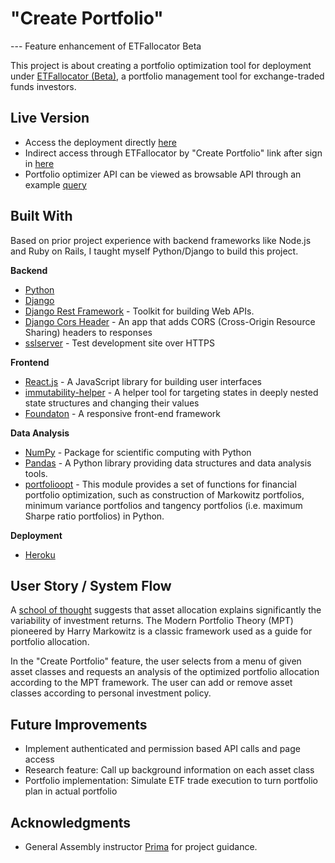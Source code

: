 # "Create Portfolio" 

--- Feature enhancement of ETFallocator Beta

This project is about creating a portfolio optimization tool for deployment under [ETFallocator (Beta)](https://github.com/kepler62f/project-2), a portfolio management tool for exchange-traded funds investors.

## Live Version

* Access the deployment directly [here](https://kepler62f.github.io/project-4/) 
* Indirect access through ETFallocator by "Create Portfolio" link after sign in [here](https://etfallocator.herokuapp.com)
* Portfolio optimizer API can be viewed as browsable API through an example [query](https://sheltered-coast-96154.herokuapp.com/create_portfolio/get_optimal_weights?addedCash=true&addedSP500=false&addedEurope=true&addedEM=false&addedBonds=true&addedGold=false)

## Built With

Based on prior project experience with backend frameworks like Node.js and Ruby on Rails, I taught myself Python/Django to build this project.

**Backend**
* [Python](https://www.python.org/)
* [Django](https://www.djangoproject.com/)
* [Django Rest Framework](http://www.django-rest-framework.org/) - Toolkit for building Web APIs.
* [Django Cors Header](https://github.com/ottoyiu/django-cors-headers) - An app that adds CORS (Cross-Origin Resource Sharing) headers to responses
* [sslserver](https://github.com/teddziuba/django-sslserver) - Test development site over HTTPS

**Frontend**
* [React.js](https://facebook.github.io/react/) - A JavaScript library for building user interfaces
* [immutability-helper](https://github.com/kolodny/immutability-helper) - A helper tool for targeting states in deeply nested state structures and changing their values
* [Foundaton](http://foundation.zurb.com/) - A responsive front-end framework

**Data Analysis**
* [NumPy](http://www.numpy.org/) - Package for scientific computing with Python
* [Pandas](http://pandas.pydata.org/) -  A Python library providing data structures and data analysis tools.
* [portfolioopt](https://github.com/czielinski/portfolioopt) - This module provides a set of functions for financial portfolio optimization, such as construction of Markowitz portfolios, minimum variance portfolios and tangency portfolios (i.e. maximum Sharpe ratio portfolios) in Python.

**Deployment**
* [Heroku](https://www.heroku.com/)

## User Story / System Flow

A [school of thought](https://blogs.cfainstitute.org/investor/2012/02/16/setting-the-record-straight-on-asset-allocation/) suggests that asset allocation explains significantly the variability of investment returns. The Modern Portfolio Theory (MPT) pioneered by Harry Markowitz is a classic framework used as a guide for portfolio allocation. 

In the "Create Portfolio" feature, the user selects from a menu of given asset classes and requests an analysis of the optimized portfolio allocation according to the MPT framework. The user can add or remove asset classes according to personal investment policy. 

## Future Improvements

* Implement authenticated and permission based API calls and page access
* Research feature: Call up background information on each asset class
* Portfolio implementation: Simulate ETF trade execution to turn portfolio plan in actual portfolio

## Acknowledgments

* General Assembly instructor [Prima](https://github.com/primaulia) for project guidance.



